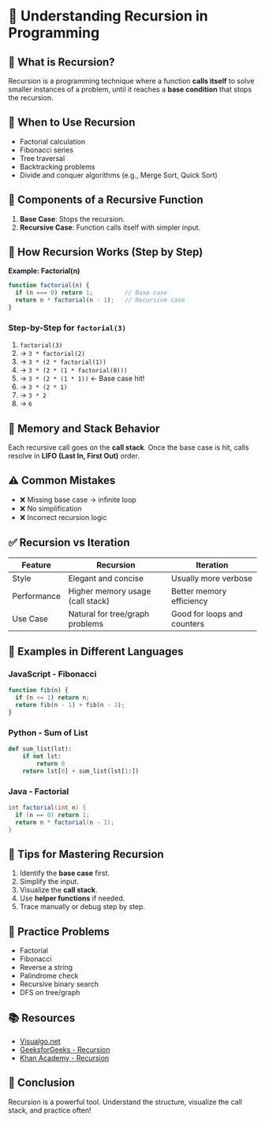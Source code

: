 # 📘 Understanding Recursion in Programming

## 🧠 What is Recursion?
Recursion is a programming technique where a function **calls itself** to solve smaller instances of a problem, until it reaches a **base condition** that stops the recursion.

## 📌 When to Use Recursion
- Factorial calculation
- Fibonacci series
- Tree traversal
- Backtracking problems
- Divide and conquer algorithms (e.g., Merge Sort, Quick Sort)

## 🧩 Components of a Recursive Function
1. **Base Case**: Stops the recursion.
2. **Recursive Case**: Function calls itself with simpler input.

## 🔁 How Recursion Works (Step by Step)
**Example: Factorial(n)**
```javascript
function factorial(n) {
  if (n === 0) return 1;         // Base case
  return n * factorial(n - 1);   // Recursive case
}
```

### Step-by-Step for `factorial(3)`
1. `factorial(3)`
2. -> `3 * factorial(2)`
3. -> `3 * (2 * factorial(1))`
4. -> `3 * (2 * (1 * factorial(0)))`
5. -> `3 * (2 * (1 * 1))`  <- Base case hit!
6. -> `3 * (2 * 1)`
7. -> `3 * 2`
8. -> `6`

## 🧠 Memory and Stack Behavior
Each recursive call goes on the **call stack**. Once the base case is hit, calls resolve in **LIFO (Last In, First Out)** order.

## ⚠️ Common Mistakes
- ❌ Missing base case → infinite loop
- ❌ No simplification
- ❌ Incorrect recursion logic

## ✅ Recursion vs Iteration
| Feature        | Recursion                   | Iteration                    |
|----------------|-----------------------------|------------------------------|
| Style          | Elegant and concise          | Usually more verbose         |
| Performance    | Higher memory usage (call stack) | Better memory efficiency     |
| Use Case       | Natural for tree/graph problems | Good for loops and counters  |

## 📘 Examples in Different Languages
### JavaScript - Fibonacci
```javascript
function fib(n) {
  if (n <= 1) return n;
  return fib(n - 1) + fib(n - 2);
}
```

### Python - Sum of List
```python
def sum_list(lst):
    if not lst:
        return 0
    return lst[0] + sum_list(lst[1:])
```

### Java - Factorial
```java
int factorial(int n) {
  if (n == 0) return 1;
  return n * factorial(n - 1);
}
```

## 🧠 Tips for Mastering Recursion
1. Identify the **base case** first.
2. Simplify the input.
3. Visualize the **call stack**.
4. Use **helper functions** if needed.
5. Trace manually or debug step by step.

## 🧪 Practice Problems
- Factorial
- Fibonacci
- Reverse a string
- Palindrome check
- Recursive binary search
- DFS on tree/graph

## 📚 Resources
- [Visualgo.net](https://visualgo.net/en/recursion)
- [GeeksforGeeks - Recursion](https://www.geeksforgeeks.org/recursion/)
- [Khan Academy - Recursion](https://www.khanacademy.org/computing/computer-science/algorithms/recursive-algorithms)

## 🏁 Conclusion
Recursion is a powerful tool. Understand the structure, visualize the call stack, and practice often!
